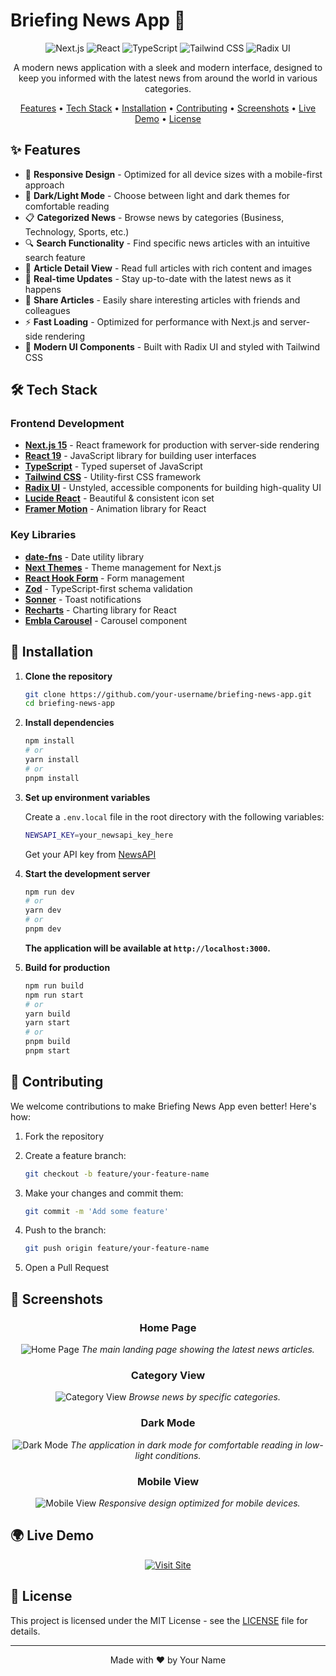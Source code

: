 # Briefing News App 📰

<div align="center">

![Next.js](https://img.shields.io/badge/Next.js-000000?style=for-the-badge&logo=nextdotjs&logoColor=white)
![React](https://img.shields.io/badge/React-20232A?style=for-the-badge&logo=react&logoColor=61DAFB)
![TypeScript](https://img.shields.io/badge/TypeScript-3178C6?style=for-the-badge&logo=typescript&logoColor=white)
![Tailwind CSS](https://img.shields.io/badge/Tailwind_CSS-38B2AC?style=for-the-badge&logo=tailwind-css&logoColor=white)
![Radix UI](https://img.shields.io/badge/Radix_UI-161618?style=for-the-badge&logo=radix-ui&logoColor=white)

A modern news application with a sleek and modern interface, designed to keep you informed with the latest news from around the world in various categories.

[Features](#-features) • [Tech Stack](#-tech-stack) • [Installation](#-installation) • [Contributing](#-contributing) • [Screenshots](#-screenshots) • [Live Demo](#-live-demo) • [License](#-license)

</div>

## ✨ Features

- 📱 **Responsive Design** - Optimized for all device sizes with a mobile-first approach
- 🌙 **Dark/Light Mode** - Choose between light and dark themes for comfortable reading
- 📋 **Categorized News** - Browse news by categories (Business, Technology, Sports, etc.)
- 🔍 **Search Functionality** - Find specific news articles with an intuitive search feature
- 📄 **Article Detail View** - Read full articles with rich content and images
- 🔄 **Real-time Updates** - Stay up-to-date with the latest news as it happens
- 🔗 **Share Articles** - Easily share interesting articles with friends and colleagues
- ⚡ **Fast Loading** - Optimized for performance with Next.js and server-side rendering
- 🎨 **Modern UI Components** - Built with Radix UI and styled with Tailwind CSS

## 🛠 Tech Stack

### Frontend Development
- **[Next.js 15](https://nextjs.org/)** - React framework for production with server-side rendering
- **[React 19](https://reactjs.org/)** - JavaScript library for building user interfaces
- **[TypeScript](https://www.typescriptlang.org/)** - Typed superset of JavaScript
- **[Tailwind CSS](https://tailwindcss.com/)** - Utility-first CSS framework
- **[Radix UI](https://www.radix-ui.com/)** - Unstyled, accessible components for building high-quality UI
- **[Lucide React](https://lucide.dev/)** - Beautiful & consistent icon set
- **[Framer Motion](https://www.framer.com/motion/)** - Animation library for React

### Key Libraries
- **[date-fns](https://date-fns.org/)** - Date utility library
- **[Next Themes](https://github.com/pacocoursey/next-themes)** - Theme management for Next.js
- **[React Hook Form](https://react-hook-form.com/)** - Form management
- **[Zod](https://zod.dev/)** - TypeScript-first schema validation
- **[Sonner](https://sonner.emilkowal.ski/)** - Toast notifications
- **[Recharts](https://recharts.org/)** - Charting library for React
- **[Embla Carousel](https://www.embla-carousel.com/)** - Carousel component

## 🚀 Installation

1. **Clone the repository**

   ```bash
   git clone https://github.com/your-username/briefing-news-app.git
   cd briefing-news-app
   ```

2. **Install dependencies**

   ```bash
   npm install
   # or
   yarn install
   # or
   pnpm install
   ```

3. **Set up environment variables**

   Create a `.env.local` file in the root directory with the following variables:
   
   ```bash
   NEWSAPI_KEY=your_newsapi_key_here
   ```

   Get your API key from [NewsAPI](https://newsapi.org/)

4. **Start the development server**

   ```bash
   npm run dev
   # or
   yarn dev
   # or
   pnpm dev
   ```

   **The application will be available at `http://localhost:3000`.**

5. **Build for production**

   ```bash
   npm run build
   npm run start
   # or
   yarn build
   yarn start
   # or
   pnpm build
   pnpm start
   ```

## 🤝 Contributing

We welcome contributions to make Briefing News App even better! Here's how:

1. Fork the repository
2. Create a feature branch:

   ```bash
   git checkout -b feature/your-feature-name
   ```
3. Make your changes and commit them:

   ```bash
   git commit -m 'Add some feature'
   ```
4. Push to the branch:

   ```bash
   git push origin feature/your-feature-name
   ```
5. Open a Pull Request

## 📸 Screenshots

<div align="center">

### Home Page
![Home Page](./public/screenshots/home-page.png)
*The main landing page showing the latest news articles.*

### Category View
![Category View](./public/screenshots/category-view.png)
*Browse news by specific categories.*

### Dark Mode
![Dark Mode](./public/screenshots/dark-mode.png)
*The application in dark mode for comfortable reading in low-light conditions.*

### Mobile View
![Mobile View](./public/screenshots/mobile-view.png)
*Responsive design optimized for mobile devices.*

</div>

## 🌍 Live Demo

<div align="center">

[![Visit Site](https://img.shields.io/badge/Visit_Demo-000?style=for-the-badge&logo=vercel&logoColor=white)](https://briefing-chi.vercel.app/)

</div>

## 📄 License

This project is licensed under the MIT License - see the [LICENSE](LICENSE) file for details.

---

<div align="center">
Made with ❤️ by Your Name
</div>